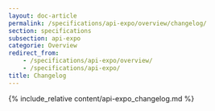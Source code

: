 ```yaml
---
layout: doc-article
permalink: /specifications/api-expo/overview/changelog/
section: specifications
subsection: api-expo
categorie: Overview
redirect_from: 
    - /specifications/api-expo/overview/
    - /specifications/api-expo/
title: Changelog
---
```

{% include_relative content/api-expo_changelog.md %}
